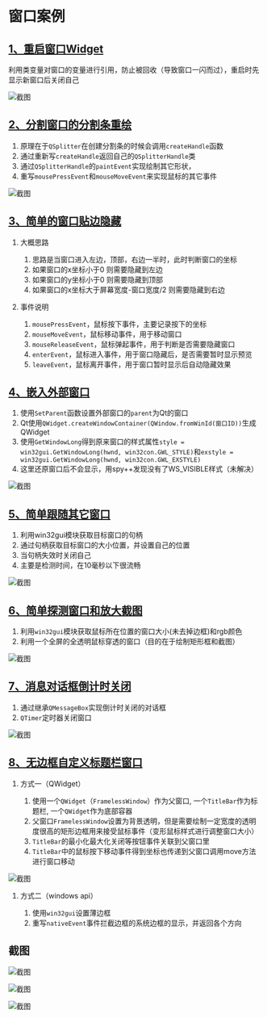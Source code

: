 # 窗口案例

## [1、重启窗口Widget](窗口重启.py)

利用类变量对窗口的变量进行引用，防止被回收（导致窗口一闪而过），重启时先显示新窗口后关闭自己

![截图](ScreenShot/窗口重启.gif)

## [2、分割窗口的分割条重绘](分割窗口的分割条重写.py)

1. 原理在于`QSplitter`在创建分割条的时候会调用`createHandle`函数
1. 通过重新写`createHandle`返回自己的`QSplitterHandle`类
1. 通过`QSplitterHandle`的`paintEvent`实现绘制其它形状，
1. 重写`mousePressEvent`和`mouseMoveEvent`来实现鼠标的其它事件

![截图](ScreenShot/分割窗口的分割条重写.gif)

## [3、简单的窗口贴边隐藏](简单的窗口贴边隐藏.py)

1. 大概思路
    1. 思路是当窗口进入左边，顶部，右边一半时，此时判断窗口的坐标
    1. 如果窗口的x坐标小于0 则需要隐藏到左边
    1. 如果窗口的y坐标小于0 则需要隐藏到顶部
    1. 如果窗口的x坐标大于屏幕宽度-窗口宽度/2 则需要隐藏到右边

2. 事件说明
    1. `mousePressEvent`，鼠标按下事件，主要记录按下的坐标
    1. `mouseMoveEvent`，鼠标移动事件，用于移动窗口
    1. `mouseReleaseEvent`，鼠标弹起事件，用于判断是否需要隐藏窗口
    1. `enterEvent`，鼠标进入事件，用于窗口隐藏后，是否需要暂时显示预览
    1. `leaveEvent`，鼠标离开事件，用于窗口暂时显示后自动隐藏效果
 
## [4、嵌入外部窗口](嵌入外部窗口.py)

1. 使用`SetParent`函数设置外部窗口的`parent`为Qt的窗口
1. Qt使用`QWidget.createWindowContainer(QWindow.fromWinId(窗口ID))`生成QWidget
1. 使用`GetWindowLong`得到原来窗口的样式属性`style = win32gui.GetWindowLong(hwnd, win32con.GWL_STYLE)`和`exstyle = win32gui.GetWindowLong(hwnd, win32con.GWL_EXSTYLE)`
1. 这里还原窗口后不会显示，用spy++发现没有了WS_VISIBLE样式（未解决）

![截图](ScreenShot/嵌入外部窗口.gif)


## [5、简单跟随其它窗口](外部窗口跟随.py)

1. 利用win32gui模块获取目标窗口的句柄
1. 通过句柄获取目标窗口的大小位置，并设置自己的位置
1. 当句柄失效时关闭自己
1. 主要是检测时间，在10毫秒以下很流畅

![截图](ScreenShot/外部窗口跟随.gif)


## [6、简单探测窗口和放大截图](简单探测窗口和放大截图.py)

1. 利用`win32gui`模块获取鼠标所在位置的窗口大小(未去掉边框)和rgb颜色
1. 利用一个全屏的全透明鼠标穿透的窗口（目的在于绘制矩形框和截图）

![截图](ScreenShot/简单探测窗口和放大截图.gif)


## [7、消息对话框倒计时关闭](消息对话框倒计时关闭.py)

1. 通过继承`QMessageBox`实现倒计时关闭的对话框
1. `QTimer`定时器关闭窗口

![截图](ScreenShot/消息对话框倒计时关闭.gif)

## [8、无边框自定义标题栏窗口](无边框自定义标题栏窗口/)

1. 方式一（QWidget）

    1. 使用一个`QWidget`（`FramelessWindow`）作为父窗口, 一个`TitleBar`作为标题栏, 一个`QWidget`作为底部容器
    1. 父窗口`FramelessWindow`设置为背景透明，但是需要绘制一定宽度的透明度很高的矩形边框用来接受鼠标事件（变形鼠标样式进行调整窗口大小）
    1. `TitleBar`的最小化最大化关闭等按钮事件关联到父窗口里
    1. `TitleBar`中的鼠标按下移动事件得到坐标也传递到父窗口调用move方法进行窗口移动

![截图](无边框自定义标题栏窗口/ScreenShot/无边框自定义标题栏窗口.gif)

1. 方式二（windows api）

    1. 使用`win32gui`设置薄边框
    1. 重写`nativeEvent`事件拦截边框的系统边框的显示，并返回各个方向

## 截图
![截图](无边框自定义标题栏窗口/ScreenShot/win无边框调整大小1.jpg)

![截图](无边框自定义标题栏窗口/ScreenShot/win无边框调整大小2.jpg)

![截图](无边框自定义标题栏窗口/ScreenShot/win无边框调整大小3.gif)